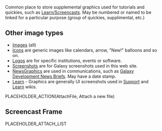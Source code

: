 Common place to store supplemental graphics used for tutorials and quickies, such as [Learn/Screencasts](/learn/screencasts/). May be numbered or named to be linked for a particular purpose (group of quickies, supplimental, etc.)

## Other image types

* [Images](/images/) (all)
* [Icons](/images/icons/) are generic images like calendars, arrow, "New!" balloons and so on.
* [Logos](/images/logos/) are for specific institutions, events or software.
* [Screenshots](/images/screenshots/) are for Galaxy screenshots used in this web site.
* [NewsGraphics](/images/news-graphics/) are used in communications, such as [Galaxy Development News Briefs](/docs/). May have a date stamp.
* [Learn](/images/learn/) - Graphics are generally UI screenshots used in [Support](/support/) and [Learn](/learn/) wikis.

PLACEHOLDER_ACTION(AttachFile, Attach a new file)

## Screencast Frame

PLACEHOLDER_ATTACH_LIST
